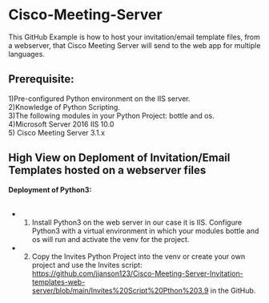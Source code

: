 # Cisco-Meeting-Server

This GitHub Example is how to host your invitation/email template files, from a webserver, that Cisco Meeting Server will send to the web app for multiple languages.<br /> 

## Prerequisite:<br />
1)Pre-configured Python environment on the IIS server.<br />
2)Knowledge of Python Scripting.<br />
3)The following modules in your Python Project:  bottle and os.<br />
4)Microsoft Server 2016 IIS 10.0<br />
5) Cisco Meeting Server 3.1.x 

## High View on Deploment of Invitation/Email Templates hosted on a webserver files<br />

**Deployment of Python3:**<br />
<br />
* 1) Install Python3 on the web server in our case it is IIS.  Configure Python3 with a virtual environment in which your modules bottle and os will run and activate the venv for the project.<br />
* 2) Copy the Invites Python Project into the venv or create your own project and use the Invites script: https://github.com/jjanson123/Cisco-Meeting-Server-Invitation-templates-web-server/blob/main/Invites%20Script%20Pthon%203.9 in the GitHub.<br />
